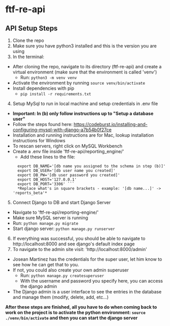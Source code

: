 # ftf-re-api
## API Setup Steps
1. Clone the repo
2. Make sure you have python3 installed and this is the version you are using
3. In the terminal:
  - After cloning the repo, navigate to its directory (ftf-re-api) and create a virtual environment (make sure that the environment is called 'venv')
    - Run: `python3 -m venv venv`
  - Activate the environment by running `source venv/bin/activate`
  - Install dependencies with pip
    - `pip install -r requirements.txt`
4. Setup MySql to run in local machine and setup credentials in .env file
  - **Important: In (b) only follow instructions up to "Setup a database user"**
  - Follow the steps found here: https://codeburst.io/installing-and-configuring-mysql-with-django-a7b54b0f27ce
  - Installation and running instructions are for Mac, lookup installation instructions for Windows
  - To rescan servers, right click on MySQL Workbench
  - Create a .env file inside 'ftf-re-api/reporting_engine/'
     - Add these lines to the file:
     ```
       export DB_NAME='[db name you assigned to the schema in step (b)]'
       export DB_USER='[db user name you created]'
       export DB_PW='[db user password you created]'
       export DB_HOST='127.0.0.1'
       export DB_PORT='3306' ```
       *Replace what's in square brackets - example: '[db name...]' -> 'reports_beta'*
5. Connect Django to DB and start Django Server
  - Navigate to 'ftf-re-api/reporting-engine/'
  - Make sure MySQL server is running
  - Run: `python manage.py migrate`
  - Start django server: `python manage.py runserver`
6. If everything was successful, you should be able to navigate to http://localhost:8000 and see django's default index page
7. To navigate to the admin site visit: 'http://localhost:8000/admin'
  - Josean Martinez has the credentials for the super user, let him know to see how he can get that to you.
  - If not, you could also create your own admin superuser
    - Run: `python manage.py createsuperuser`
    - With the username and password you specify here, you can access the django admin
  - The Django admin is a user interface to see the entries in the database and manage them (modify, delete, add, etc...)
  
**After these steps are finished, all you have to do when coming back to work on the project is to activate the python environment: `source ./venv/bin/activate` and then you can start the django server**

  
  
  
